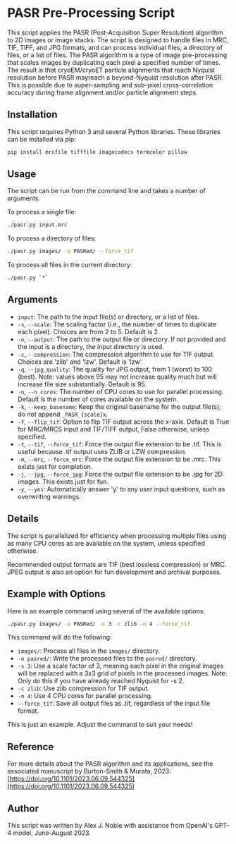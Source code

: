 # PASR Pre-Processing Script

This script applies the PASR (Post-Acquisition Super Resolution) algorithm to 2D images or image stacks. The script is designed to handle files in MRC, TIF, TIFF, and JPG formats, and can process individual files, a directory of files, or a list of files. The PASR algorithm is a type of image pre-processing that scales images by duplicating each pixel a specified number of times. The result is that cryoEM/cryoET particle alignments that reach Nyquist resolution before PASR mayreach a beyond-Nyquist resolution after PASR. This is possible due to super-sampling and sub-pixel cross-correlation accuracy during frame alignment and/or particle alignment steps.

## Installation

This script requires Python 3 and several Python libraries. These libraries can be installed via pip:

```bash
pip install mrcfile tifffile imagecodecs termcolor pillow
```

## Usage

The script can be run from the command line and takes a number of arguments.

To process a single file:
```bash
./pasr.py input.mrc
```

To process a directory of files:
```bash
./pasr.py images/ -o PASRed/ --force_tif
```

To process all files in the current directory:
```bash
./pasr.py `*`
```

## Arguments

- `input`: The path to the input file(s) or directory, or a list of files.
- `-s`, `--scale`: The scaling factor (i.e., the number of times to duplicate each pixel). Choices are from 2 to 5. Default is 2.
- `-o`, `--output`: The path to the output file or directory. If not provided and the input is a directory, the input directory is used.
- `-c`, `--compression`: The compression algorithm to use for TIF output. Choices are 'zlib' and 'lzw'. Default is 'lzw'.
- `-q`, `--jpg_quality`: The quality for JPG output, from 1 (worst) to 100 (best). Note: values above 95 may not increase quality much but will increase file size substantially. Default is 95.
- `-n`, `--n_cores`: The number of CPU cores to use for parallel processing. Default is the number of cores available on the system.
- `-k`, `--keep_basename`: Keep the original basename for the output file(s); do not append `_PASR_{scale}x`.
- `-f`, `--flip_tif`: Option to flip TIF output across the x-axis. Default is True for MRC/MRCS input and TIF/TIFF output, False otherwise, unless specified.
- `-t`, `--tif`, `--force_tif`: Force the output file extension to be .tif. This is useful because .tif output uses ZLIB or LZW compression.
- `-m`, `--mrc`, `--force_mrc`: Force the output file extension to be .mrc. This exists just for completion.
- `-j`, `--jpg`, `--force_jpg`: Force the output file extension to be .jpg for 2D images. This exists just for fun.
- `-y`, `--yes`: Automatically answer 'y' to any user input questions, such as overwriting warnings.

## Details

The script is parallelized for efficiency when processing multiple files using as many CPU cores as are available on the system, unless specified otherwise.

Recommended output formats are TIF (best lossless compression) or MRC. JPEG output is also an option for fun development and archival purposes.

## Example with Options

Here is an example command using several of the available options:

```bash
./pasr.py images/ -o PASRed/ -s 3 -c zlib -n 4 --force_tif
```

This command will do the following:

- `images/`: Process all files in the `images/` directory.
- `-o pasred/`: Write the processed files to the `pasred/` directory.
- `-s 3`: Use a scale factor of 3, meaning each pixel in the original images will be replaced with a 3x3 grid of pixels in the processed images. Note: Only do this if you have already reached Nyquist for -s 2.
- `-c zlib`: Use zlib compression for TIF output.
- `-n 4`: Use 4 CPU cores for parallel processing.
- `--force_tif`: Save all output files as .tif, regardless of the input file format.

This is just an example. Adjust the command to suit your needs!

## Reference

For more details about the PASR algorithm and its applications, see the associated manuscript by Burton-Smith & Murata, 2023: [https://doi.org/10.1101/2023.06.09.544325](https://doi.org/10.1101/2023.06.09.544325)

## Author

This script was written by Alex J. Noble with assistance from OpenAI's GPT-4 model, June-August 2023.

